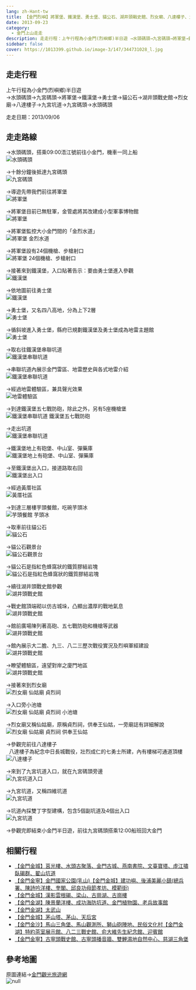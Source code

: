 ```yaml
---
lang: zh-Hant-tw
title: 【金門烈嶼】將軍堡、鐵漢堡、勇士堡、貓公石、湖井頭戰史館、烈女廟、八達樓子、九宮坑道
date: 2013-09-23
category: 
  - 金門上山走走
description: 走走行程：上午行程為小金門(烈嶼鄉)半日遊 →水頭碼頭→九宮碼頭→將軍堡→鐵漢堡→勇士堡→貓公石→湖井頭戰史館→烈女廟→八達樓子→九宮坑道→九宮碼頭→水頭碼頭
sidebar: false
cover: https://1013399.github.io/image-3/147/344731028_l.jpg
---
```


## 走走行程
上午行程為小金門(烈嶼鄉)半日遊  
→水頭碼頭→九宮碼頭→將軍堡→鐵漢堡→勇士堡→貓公石→湖井頭戰史館→烈女廟→八達樓子→九宮坑道→九宮碼頭→水頭碼頭

走走日期：2013/09/06

<!-- more -->

## 走走路線  
→水頭碼頭，搭乘09:00浯江號前往小金門，機車一同上船  
![水頭碼頭](https://1013399.github.io/image-3/147/344717597_l.jpg)

→十餘分鐘後抵達九宮碼頭  
![九宮碼頭](https://1013399.github.io/image-3/147/344718527_l.jpg)

→導遊先帶我們前往將軍堡  
![將軍堡](https://1013399.github.io/image-3/147/344719413_l.jpg)

→將軍堡目前已無駐軍，金管處將其改建成小型軍事博物館  
![將軍堡](https://1013399.github.io/image-3/147/344720224_l.jpg)

→將軍堡監控大小金門間的「金烈水道」  
![將軍堡 金烈水道](https://1013399.github.io/image-3/147/344720924_l.jpg)

→將軍堡設有24個機槍、步槍射口  
![將軍堡 24個機槍、步槍射口](https://1013399.github.io/image-3/147/344721311_l.jpg)

→接著來到鐵漢堡，入口貼著告示：要由勇士堡進入參觀  
![鐵漢堡](https://1013399.github.io/image-3/147/344721694_l.jpg)

→依地圖前往勇士堡  
![鐵漢堡](https://1013399.github.io/image-3/147/344722225_l.jpg)

→勇士堡，又名四八高地，分為上下2層  
![勇士堡](https://1013399.github.io/image-3/147/344723010_l.jpg)

→循斜坡進入勇士堡，縣府已規劃鐵漢堡及勇士堡成為地雷主題館  
![勇士堡](https://1013399.github.io/image-3/147/344725770_l.jpg)

→取右往鐵漢堡串聯坑道  
![鐵漢堡串聯坑道](https://1013399.github.io/image-3/147/344726343_l.jpg)

→串聯坑道內展示金門雷區、地雷歷史與各式地雷介紹  
![鐵漢堡串聯坑道](https://1013399.github.io/image-3/147/344726886_l.jpg)

→經過地雷體驗區，兼具聲光效果  
![地雷體驗區](https://1013399.github.io/image-3/147/344728134_l.jpg)

→到達鐵漢堡五七戰防砲，除此之外，另有5座機槍堡  
![鐵漢堡串聯坑道 鐵漢堡五七戰防砲](https://1013399.github.io/image-3/147/344728964_l.jpg)

→走出坑道  
![鐵漢堡串聯坑道](https://1013399.github.io/image-3/147/344729515_l.jpg)

→鐵漢堡地上有砲堡、中山室、彈藥庫  
![鐵漢堡地上有砲堡、中山室、彈藥庫](https://1013399.github.io/image-3/147/344730152_l.jpg)

→至鐵漢堡出入口，接道路取右回  
![鐵漢堡出入口](https://1013399.github.io/image-3/147/344731028_l.jpg)

→經過黃厝社區  
![黃厝社區](https://1013399.github.io/image-3/147/344731637_l.jpg)

→到達三層樓芋頭餐館，吃碗芋頭冰  
![芋頭餐館 芋頭冰](https://1013399.github.io/image-3/147/344732194_l.jpg)

→取車前往貓公石  
![貓公石](https://1013399.github.io/image-3/147/344725077_l.jpg)

→貓公石觀景台  
![貓公石觀景台](https://1013399.github.io/image-3/147/344724123_l.jpg)

→貓公石是指紅色蜂窩狀的鐵質膠結岩塊  
![貓公石是指紅色蜂窩狀的鐵質膠結岩塊](https://1013399.github.io/image-3/147/344724556_l.jpg)

→續往湖井頭戰史館參觀  
![湖井頭戰史館](https://1013399.github.io/image-3/147/344732783_l.jpg)

→戰史館頂端砌以仿古城垛，凸顯出濃厚的戰地氣息  
![湖井頭戰史館](https://1013399.github.io/image-3/147/344733466_l.jpg)

→館前廣場陳列著高砲、五七戰防砲和機槍等武器  
![湖井頭戰史館](https://1013399.github.io/image-3/147/344734090_l.jpg)

→館內展示大二膽、九三、八二三歷次戰役實況及烈嶼軍經建設  
![湖井頭戰史館](https://1013399.github.io/image-3/147/344734713_l.jpg)

→瞭望體驗區，遠望對岸之廈門地區  
![湖井頭戰史館](https://1013399.github.io/image-3/147/344735208_l.jpg)

→接著來到烈女廟  
![烈女廟 仙姑廟 貞烈祠](https://1013399.github.io/image-3/147/344735832_l.jpg)

→入口旁小池塘  
![烈女廟 仙姑廟 貞烈祠 小池塘](https://1013399.github.io/image-3/147/344736320_l.jpg)

→烈女廟又稱仙姑廟，原稱貞烈祠，供奉王仙姑，一旁廟誌有詳細解說  
![烈女廟 仙姑廟 貞烈祠 供奉王仙姑](https://1013399.github.io/image-3/147/344737051_l.jpg)

→參觀完前往八達樓子  
  八達樓子為紀念中日長城戰役，壯烈成仁的七勇士所建，內有樓梯可通道頂樓  
![八達樓子](https://1013399.github.io/image-3/147/344737745_l.jpg)

→來到了九宮坑道入口，就在九宮碼頭旁邊  
![九宮坑道入口](https://1013399.github.io/image-3/147/344738494_l.jpg)

→九宮坑道，又稱四維坑道  
![九宮坑道](https://1013399.github.io/image-3/147/344740307_l.jpg)

→坑道內採雙丁字型建構，包含5個副坑道及4個出入口  
![九宮坑道](https://1013399.github.io/image-3/147/344739589_l.jpg)

→參觀完即結束小金門半日遊，前往九宮碼頭搭乘12:00船班回大金門

## 相關行程  
- [【金門金城】莒光樓、水頭古聚落、金門古城、燕南書院、文臺寶塔、虛江嘯臥碣群、翟山坑道](/posts/post-150-2013-09-23.md)
- [【金門金寧】金門國家公園(乳山)【金門金城】建功嶼、後浦美麗小鎮(總兵署、陳詩吟洋樓、奎閣、邱良功母節孝坊、模範街)](/posts/post-149-2013-09-23.html)  
- [【金門金城】漢影雲根碣、梁山、古崗湖、古崗樓](/posts/post-148-2013-09-23.html)   
- [【金門金湖】陳景蘭洋樓、成功海防坑道、金門植物園、老兵故事館](/posts/post-146-2013-09-23.md)  
- [【金門金湖】太武山](/posts/post-145-2013-09-23.md)  
- [【金門金城】茅山塔、茅山、天后宮](/posts/post-144-2013-09-23.md)  
- [【金門金沙】馬山三角堡、馬山觀測所、獅山砲陣地、民俗文化村【金門金湖】特約茶室展示館、八二三戰史館、俞大維先生紀念館、迎賓館](/posts/post-143-2013-09-23.md)
- [【金門金寧】古寧頭戰史館、古寧頭播音牆、雙鯉濕地自然中心、慈湖三角堡](/posts/post-142-2013-09-23.html)

## 參考地圖  
原圖連結→[金門觀光旅遊網](http://tour.kinmen.gov.tw/upload/relfile/trip/633941419108138807.jpg)  
![null](https://1013399.github.io/image-3/147/343898065_l.jpg)
